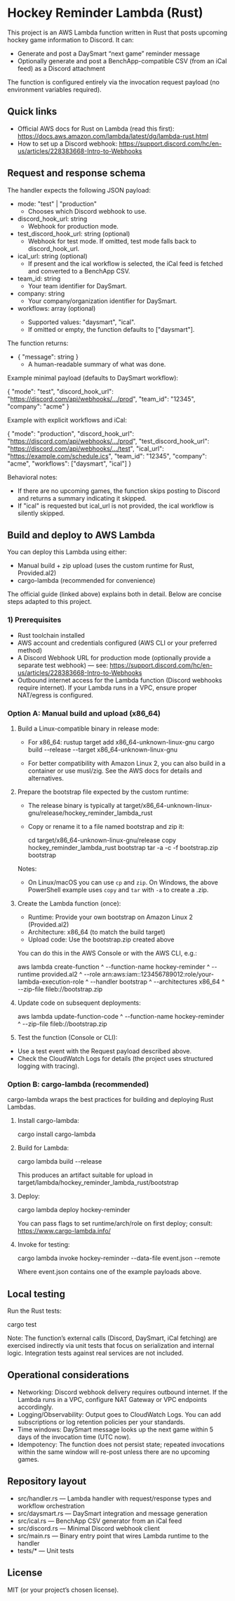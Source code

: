 # Hockey Reminder Lambda (Rust)

This project is an AWS Lambda function written in Rust that posts upcoming hockey game information to Discord. It can:
- Generate and post a DaySmart “next game” reminder message
- Optionally generate and post a BenchApp-compatible CSV (from an iCal feed) as a Discord attachment

The function is configured entirely via the invocation request payload (no environment variables required).


## Quick links
- Official AWS docs for Rust on Lambda (read this first):
  https://docs.aws.amazon.com/lambda/latest/dg/lambda-rust.html
- How to set up a Discord webhook:
  https://support.discord.com/hc/en-us/articles/228383668-Intro-to-Webhooks


## Request and response schema

The handler expects the following JSON payload:

- mode: "test" | "production"
  - Chooses which Discord webhook to use.
- discord_hook_url: string
  - Webhook for production mode.
- test_discord_hook_url: string (optional)
  - Webhook for test mode. If omitted, test mode falls back to discord_hook_url.
- ical_url: string (optional)
  - If present and the ical workflow is selected, the iCal feed is fetched and converted to a BenchApp CSV.
- team_id: string
  - Your team identifier for DaySmart.
- company: string
  - Your company/organization identifier for DaySmart.
- workflows: array<string> (optional)
  - Supported values: "daysmart", "ical".
  - If omitted or empty, the function defaults to ["daysmart"].

The function returns:
- { "message": string }
  - A human-readable summary of what was done.

Example minimal payload (defaults to DaySmart workflow):

{
  "mode": "test",
  "discord_hook_url": "https://discord.com/api/webhooks/.../prod",
  "team_id": "12345",
  "company": "acme"
}

Example with explicit workflows and iCal:

{
  "mode": "production",
  "discord_hook_url": "https://discord.com/api/webhooks/.../prod",
  "test_discord_hook_url": "https://discord.com/api/webhooks/.../test",
  "ical_url": "https://example.com/schedule.ics",
  "team_id": "12345",
  "company": "acme",
  "workflows": ["daysmart", "ical"]
}

Behavioral notes:
- If there are no upcoming games, the function skips posting to Discord and returns a summary indicating it skipped.
- If "ical" is requested but ical_url is not provided, the ical workflow is silently skipped.


## Build and deploy to AWS Lambda

You can deploy this Lambda using either:
- Manual build + zip upload (uses the custom runtime for Rust, Provided.al2)
- cargo-lambda (recommended for convenience)

The official guide (linked above) explains both in detail. Below are concise steps adapted to this project.

### 1) Prerequisites
- Rust toolchain installed
- AWS account and credentials configured (AWS CLI or your preferred method)
- A Discord Webhook URL for production mode (optionally provide a separate test webhook) — see: https://support.discord.com/hc/en-us/articles/228383668-Intro-to-Webhooks
- Outbound internet access for the Lambda function (Discord webhooks require internet). If your Lambda runs in a VPC, ensure proper NAT/egress is configured.


### Option A: Manual build and upload (x86_64)

1. Build a Linux-compatible binary in release mode:
   - For x86_64:
     rustup target add x86_64-unknown-linux-gnu
     cargo build --release --target x86_64-unknown-linux-gnu

   - For better compatibility with Amazon Linux 2, you can also build in a container or use musl/zig. See the AWS docs for details and alternatives.

2. Prepare the bootstrap file expected by the custom runtime:
   - The release binary is typically at target/x86_64-unknown-linux-gnu/release/hockey_reminder_lambda_rust
   - Copy or rename it to a file named bootstrap and zip it:

     cd target/x86_64-unknown-linux-gnu/release
     copy hockey_reminder_lambda_rust bootstrap
     tar -a -c -f bootstrap.zip bootstrap

   Notes:
   - On Linux/macOS you can use `cp` and `zip`. On Windows, the above PowerShell example uses `copy` and `tar` with `-a` to create a .zip.

3. Create the Lambda function (once):
   - Runtime: Provide your own bootstrap on Amazon Linux 2 (Provided.al2)
   - Architecture: x86_64 (to match the build target)
   - Upload code: Use the bootstrap.zip created above

   You can do this in the AWS Console or with the AWS CLI, e.g.:

   aws lambda create-function ^
     --function-name hockey-reminder ^
     --runtime provided.al2 ^
     --role arn:aws:iam::123456789012:role/your-lambda-execution-role ^
     --handler bootstrap ^
     --architectures x86_64 ^
     --zip-file fileb://bootstrap.zip

4. Update code on subsequent deployments:

   aws lambda update-function-code ^
     --function-name hockey-reminder ^
     --zip-file fileb://bootstrap.zip

5. Test the function (Console or CLI):
- Use a test event with the Request payload described above.
- Check the CloudWatch Logs for details (the project uses structured logging with tracing).


### Option B: cargo-lambda (recommended)

cargo-lambda wraps the best practices for building and deploying Rust Lambdas.

1. Install cargo-lambda:

   cargo install cargo-lambda

2. Build for Lambda:

   cargo lambda build --release

   This produces an artifact suitable for upload in target/lambda/hockey_reminder_lambda_rust/bootstrap

3. Deploy:

   cargo lambda deploy hockey-reminder

   You can pass flags to set runtime/arch/role on first deploy; consult:
   https://www.cargo-lambda.info/

4. Invoke for testing:

   cargo lambda invoke hockey-reminder --data-file event.json --remote

   Where event.json contains one of the example payloads above.


## Local testing

Run the Rust tests:

cargo test

Note: The function’s external calls (Discord, DaySmart, iCal fetching) are exercised indirectly via unit tests that focus on serialization and internal logic. Integration tests against real services are not included.


## Operational considerations
- Networking: Discord webhook delivery requires outbound internet. If the Lambda runs in a VPC, configure NAT Gateway or VPC endpoints accordingly.
- Logging/Observability: Output goes to CloudWatch Logs. You can add subscriptions or log retention policies per your standards.
- Time windows: DaySmart message looks up the next game within 5 days of the invocation time (UTC now).
- Idempotency: The function does not persist state; repeated invocations within the same window will re-post unless there are no upcoming games.


## Repository layout
- src/handler.rs — Lambda handler with request/response types and workflow orchestration
- src/daysmart.rs — DaySmart integration and message generation
- src/ical.rs — BenchApp CSV generator from an iCal feed
- src/discord.rs — Minimal Discord webhook client
- src/main.rs — Binary entry point that wires Lambda runtime to the handler
- tests/* — Unit tests


## License
MIT (or your project’s chosen license).